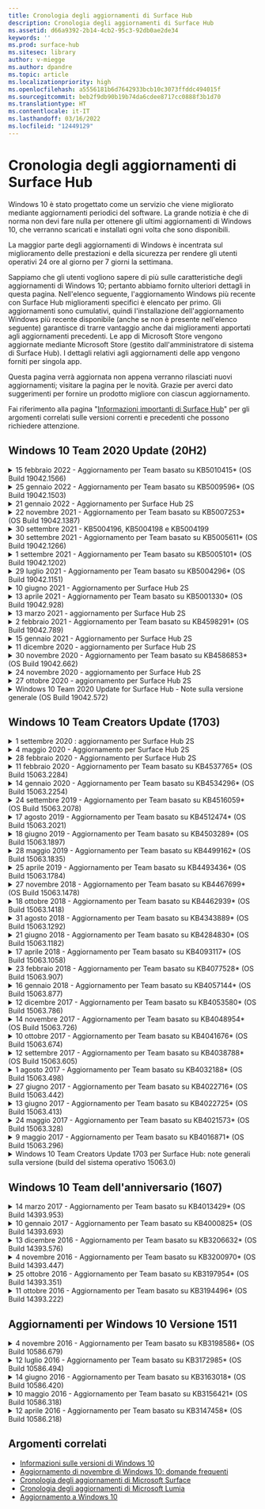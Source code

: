 ```yaml
---
title: Cronologia degli aggiornamenti di Surface Hub
description: Cronologia degli aggiornamenti di Surface Hub
ms.assetid: d66a9392-2b14-4cb2-95c3-92db0ae2de34
keywords: ''
ms.prod: surface-hub
ms.sitesec: library
author: v-miegge
ms.author: dpandre
ms.topic: article
ms.localizationpriority: high
ms.openlocfilehash: a5556181b6d7642933bcb10c3073ffddc494015f
ms.sourcegitcommit: beb2f9db90b19b74da6cdee8717cc0888f3b1d70
ms.translationtype: HT
ms.contentlocale: it-IT
ms.lasthandoff: 03/16/2022
ms.locfileid: "12449129"
---
```

# <a name="surface-hub-update-history"></a>Cronologia degli aggiornamenti di Surface Hub

Windows 10 è stato progettato come un servizio che viene migliorato mediante aggiornamenti periodici del software. La grande notizia è che di norma non devi fare nulla per ottenere gli ultimi aggiornamenti di Windows 10, che verranno scaricati e installati ogni volta che sono disponibili.

La maggior parte degli aggiornamenti di Windows è incentrata sul miglioramento delle prestazioni e della sicurezza per rendere gli utenti operativi 24 ore al giorno per 7 giorni la settimana.

Sappiamo che gli utenti vogliono sapere di più sulle caratteristiche degli aggiornamenti di Windows 10; pertanto abbiamo fornito ulteriori dettagli in questa pagina. Nell'elenco seguente, l'aggiornamento Windows più recente con Surface Hub miglioramenti specifici è elencato per primo. Gli aggiornamenti sono cumulativi, quindi l'installazione dell'aggiornamento Windows più recente disponibile (anche se non è presente nell'elenco seguente) garantisce di trarre vantaggio anche dai miglioramenti apportati agli aggiornamenti precedenti. Le app di Microsoft Store vengono aggiornate mediante Microsoft Store (gestito dall'amministratore di sistema di Surface Hub). I dettagli relativi agli aggiornamenti delle app vengono forniti per singola app.

Questa pagina verrà aggiornata non appena verranno rilasciati nuovi aggiornamenti; visitare la pagina per le novità. Grazie per averci dato suggerimenti per fornire un prodotto migliore con ciascun aggiornamento.

Fai riferimento alla pagina "[Informazioni importanti di Surface Hub](https://support.microsoft.com/products/surface-devices/surface-hub)" per gli argomenti correlati sulle versioni correnti e precedenti che possono richiedere attenzione.

## <a name="windows-10-team-2020-update-20h2"></a>Windows 10 Team 2020 Update (20H2)

<details>
<summary>15 febbraio 2022 - Aggiornamento per Team basato su KB5010415* (OS Build 19042.1566)</summary>

 Questo aggiornamento per Surface Hub include miglioramenti alla qualità e correzioni per la sicurezza. Gli aggiornamenti principali di Surface Hub sono descritti in [Windows 10 Team 2020 aggiornamento 2](surface-hub-2020-update-whats-new.md#windows-10-team-2020-update-2) e includono anche:

* Correzione che consente di disabilitare i servizi Exchange durante la configurazione dell'account del dispositivo.
* Migliora l'affidabilità per alcuni scenari di configurazione dell'account del dispositivo quando si utilizza una casella di posta elettronica Exchange locale.
* Migliora l'affidabilità per alcuni scenari di impostazione dei criteri MDM quando si usa il CSP SurfaceHub.
* Migliora l'affidabilità per gli scenari di chiamata in arrivo quando si usa Skype for Business.

Fai riferimento al [Manuale dell'amministratore di Microsoft Surface Hub](/surface-hub/) per l'abilitazione e la disabilitazione delle funzionalità e dei servizi del dispositivo. *[KB5010415](https://support.microsoft.com/help/5010415)
</details>

<details>
<summary>25 gennaio 2022 - Aggiornamento per Team basato su KB5009596* (OS Build 19042.1503)</summary>

Questo aggiornamento per Surface Hub include miglioramenti alla qualità e correzioni per la sicurezza. Gli aggiornamenti principali per Surface Hub, non ancora indicati nella [Cronologia degli aggiornamenti di Windows 10](https://support.microsoft.com/help/4581839/windows-10-update-history), includono quanto segue:

* Risolve un problema a causa del quale i surface hub non potevano segnalare i dati alle aree di lavoro di Azure Log Analytics configurate.
* Risolve un problema a causa del quale l'avvio di una riunione Skype for Business dalla schermata iniziale di un Surface Hub potrebbe causare un client SfB completamente ingrandito che non era minimizzabile.
* Risolve un problema per cui Azure AD-joined Surface Hubs non precompilava l'accesso a Meetings and Files con un elenco di invitati alla riunione.
* Risolve un problema a causa del quale la rotazione delle password dell'account del dispositivo non poteva essere abilitata in alcuni scenari locali.

Fai riferimento al [Manuale dell'amministratore di Microsoft Surface Hub](/surface-hub/) per l'abilitazione e la disabilitazione delle funzionalità e dei servizi del dispositivo. *[KB5009596](https://support.microsoft.com/help/5009596)
</details>

<details>
<summary>21 gennaio 2022 - Aggiornamento per Surface Hub 2S</summary>

Questo aggiornamento è specifico per il Surface Hub 2S e fornisce gli aggiornamenti del driver e del firmware descritti di seguito:

* Aggiornamento UEFI di Surface - 694.3924.768.0
  * Migliora la sicurezza e la stabilità del sistema.
* Driver dell'interfaccia del motore di gestione Intel(R) - 2120.100.0.1085
  * Migliora la sicurezza e la stabilità del sistema.
</details>

<details>
<summary>22 novembre 2021 - Aggiornamento per Team basato su KB5007253* (OS Build 19042.1387)</summary>

Questo aggiornamento per Surface Hub include miglioramenti alla qualità e correzioni per la sicurezza. Gli aggiornamenti principali per Surface Hub, non ancora indicati nella [Cronologia degli aggiornamenti di Windows 10](https://support.microsoft.com/help/4581839/windows-10-update-history), includono quanto segue:

* Correzione che impone un limite di 32 caratteri quando si usa la politica MDM per impostare il "nome amico" su un Surface Hub.
* Correzione che corregge il comportamento dei criteri MDM AllowStorageCard quando viene ripristinato il valore 1 (schede di archiviazione consentite) da 0.
* Aggiorna per consentire al browser Edge (Chromium) di accedere agli stessi percorsi di file accessibili in Esplora file, inclusa un'unità USB collegata.

Fai riferimento al [Manuale dell'amministratore di Microsoft Surface Hub](/surface-hub/) per l'abilitazione e la disabilitazione delle funzionalità e dei servizi del dispositivo. *[KB5007253](https://support.microsoft.com/help/5007253)
</details>

<details>
<summary>30 settembre 2021 - KB5004196, KB5004198 e KB5004199</summary>

Questi aggiornamenti del Surface Hub forniscono il client Teams Room, l'agente dell’interfaccia di amministrazione di Teams e l'agente Managed Meeting Rooms. Le funzionalità principali sono descritte in [Teams Room on Surface Hub](surface-hub-teams-rooms.md).
 
Fai riferimento al [Manuale dell'amministratore di Microsoft Surface Hub](/surface-hub/) per l'abilitazione e la disabilitazione delle funzionalità e dei servizi del dispositivo.
</details>

<details>
<summary>30 settembre 2021 - Aggiornamento per Team basato su KB5005611* (OS Build 19042.1266)</summary>

Questo aggiornamento per Surface Hub include miglioramenti alla qualità e correzioni per la sicurezza. Gli aggiornamenti principali per Surface Hub, non ancora indicati nella [Cronologia degli aggiornamenti di Windows 10](https://support.microsoft.com/help/4581839/windows-10-update-history), includono quanto segue:

* Sostituisce la modalità riunione 1 (Teams preferenziale/SfB disponibile) con la funzionalità Modalità 2 (solo Teams); entrambe le impostazioni possono essere usate, ma entrambe hanno lo stesso effetto.

Fai riferimento al [Manuale dell'amministratore di Microsoft Surface Hub](/surface-hub/) per l'abilitazione e la disabilitazione delle funzionalità e dei servizi del dispositivo. *[KB5005611](https://support.microsoft.com/help/5005611)
</details>

<details>
<summary>1 settembre 2021 - Aggiornamento per Team basato su KB5005101* (OS Build 19042.1202)</summary>

Questo aggiornamento per Surface Hub include miglioramenti alla qualità e correzioni per la sicurezza. Gli aggiornamenti principali per Surface Hub sono descritti in [Windows 10 Team 2020 aggiornamento 1](surface-hub-2020-update-whats-new.md#windows-10-team-2020-update-1) e includono anche:

* Migliora l'affidabilità per alcuni scenari di configurazione dell'account del dispositivo quando si utilizza una casella di posta elettronica Exchange locale.

Fai riferimento al [Manuale dell'amministratore di Microsoft Surface Hub](/surface-hub/) per l'abilitazione e la disabilitazione delle funzionalità e dei servizi del dispositivo. *[KB5005101](https://support.microsoft.com/help/5005101)
</details>

<details>
<summary>29 luglio 2021 - Aggiornamento per Team basato su KB5004296* (OS Build 19042.1151)</summary>

Questo aggiornamento per Surface Hub include miglioramenti alla qualità e correzioni per la sicurezza. Gli aggiornamenti principali per Surface Hub, non ancora indicati nella [Cronologia degli aggiornamenti di Windows 10](https://support.microsoft.com/help/4581839/windows-10-update-history), includono quanto segue:

* Eseguire l'aggiornamento alla funzionalità "Raccogli log" per includere dati di diagnostica Windows in formato CSV.
* Correzione che assicura che la pulizia della sessione finale rimuova completamente tutti i dati correlati a Edge Chromium.
* Migliora alcuni scenari con Surface Hub aggiunti a Azure AD quando si usa l'app Authenticator.

Fai riferimento al [Manuale dell'amministratore di Microsoft Surface Hub](/surface-hub/) per l'abilitazione e la disabilitazione delle funzionalità e dei servizi del dispositivo. *[KB5004296](https://support.microsoft.com/help/5004296)
</details>

<details>
<summary>10 giugno 2021 - Aggiornamento per Surface Hub 2S</summary>

Questo aggiornamento è specifico per il Surface Hub 2S e fornisce gli aggiornamenti del driver e del firmware descritti di seguito:

* Aggiornamento UEFI di Surface - 694.3751.768.0
  * Risolve le vulnerabilità critiche della sicurezza e migliora la stabilità del sistema.
* Aggiornamento del firmware di Surface ME - 11.8.86.3877
  * Risolve le vulnerabilità critiche della sicurezza e migliora la stabilità del sistema.
* Driver dell'interfaccia del motore di gestione Intel(R) - 2102.100.0.1044
  * Risolve le vulnerabilità critiche della sicurezza e migliora la stabilità del sistema.
</details>

<details>
<summary>13 aprile 2021 - Aggiornamento per Team basato su KB5001330* (OS Build 19042.928)</summary>

Questo aggiornamento per Surface Hub include miglioramenti alla qualità e correzioni per la sicurezza. Gli aggiornamenti principali per Surface Hub, non ancora indicati nella [Cronologia degli aggiornamenti di Windows 10](https://support.microsoft.com/help/4581839/windows-10-update-history), includono quanto segue:

* Risolve un problema per cui alcuni dispositivi Surface Hub installavano solo gli aggiornamenti mensili della sicurezza di Windows, anziché tutti gli aggiornamenti cumulativi di Windows.

Fai riferimento al [Manuale dell'amministratore di Microsoft Surface Hub](/surface-hub/) per l'abilitazione e la disabilitazione delle funzionalità e dei servizi del dispositivo. *[KB5001330](https://support.microsoft.com/help/5001330)
</details>

<details>
<summary>13 marzo 2021 - aggiornamento per Surface Hub 2S</summary>

Questo aggiornamento è specifico per il Surface Hub 2S e fornisce gli aggiornamenti del driver e del firmware descritti di seguito:

* Driver di Bluetooth Intel(R) - 22.30.0.4
  * Migliora la sicurezza e la stabilità del sistema.
* Driver di grafica Intel(R) - 27.20.100.8682
  * Migliora la sicurezza e la stabilità del sistema.
* Driver di Wi-Fi Intel(R) - 22.30.0.11
  * Migliora la sicurezza e la stabilità del sistema.
</details>

<details>
<summary>2 febbraio 2021 - Aggiornamento per Team basato su KB4598291* (OS Build 19042.789)</summary>

Questo aggiornamento per Surface Hub include miglioramenti alla qualità e correzioni per la sicurezza. Gli aggiornamenti principali per Surface Hub, non ancora indicati nella [Cronologia degli aggiornamenti di Windows 10](https://support.microsoft.com/help/4581839/windows-10-update-history), includono quanto segue:

* Correzione che consente il funzionamento della sincronizzazione del calendario con Exchange quando l'UPN dell'account del dispositivo non è uguale al relativo SMTP.
* Consente agli amministratori di disabilitare l'uso dell'autenticazione moderna durante la sincronizzazione del calendario con Exchange.
* Garantisce che agli utenti Surface Hub non venga richiesto di immettere le credenziali del proxy dopo che è stata abilitata la funzionalità "Usa le credenziali dell'account del dispositivo".
* Risolve un problema per cui i controlli di aggiornamento di Windows Update e Store non vengono mai completati se un proxy che richiede l'autenticazione fosse in uso.
* Migliora l'affidabilità dell'app Connect durante gli scenari di inserimento cablato.

Fai riferimento al [Manuale dell'amministratore di Microsoft Surface Hub](/surface-hub/) per l'abilitazione e la disabilitazione delle funzionalità e dei servizi del dispositivo. *[KB4598291](https://support.microsoft.com/help/4598291)
</details>

<details>
<summary>15 gennaio 2021 - Aggiornamento per Surface Hub 2S</summary>

Questo aggiornamento è specifico per il Surface Hub 2S e fornisce gli aggiornamenti del driver e del firmware descritti di seguito:

* Aggiornamento del firmware di Surface SMC - 3.93.139.0
* Aggiornamento UEFI di Surface - 694.3473.768.0
</details>

<details>
<summary>11 dicembre 2020 - aggiornamento per Surface Hub 2S</summary>

Questo aggiornamento è specifico per il Surface Hub 2S e fornisce gli aggiornamenti del driver e del firmware descritti di seguito:

* Aggiornamento del firmware di Surface SMC - 3.92.139.0
* Aggiornamento UEFI di Surface - 694.3447.768.0
</details>

<details>
<summary>30 novembre 2020 - Aggiornamento per Team basato su KB4586853* (OS Build 19042.662)</summary>

Questo aggiornamento per Surface Hub include miglioramenti alla qualità e correzioni per la sicurezza. Gli aggiornamenti principali per Surface Hub, non ancora indicati nella [Cronologia degli aggiornamenti di Windows 10](https://support.microsoft.com/help/4581839/windows-10-update-history), includono quanto segue:

* Aggiorna alla pagina Impostazioni privacy per fornire opzioni aggiuntive.
* Risolve un problema a causa del quale le riunioni già avviate non venivano visualizzate nella schermata iniziale.
* Risolve un problema con il ripristino cloud per le impostazioni locali non en-US.
* Skype for Business
  * Migliora le prestazioni audio direzionali.
  * Ridotto il suono del "tocco della penna" quando si usa Pen durante le chiamate Skype for Business.
* Migliora l'affidabilità durante la registrazione al Windows Insider Program.
* Migliora l'affidabilità Windows Shell di Team.

Fai riferimento al [Manuale dell'amministratore di Microsoft Surface Hub](/surface-hub/) per l'abilitazione e la disabilitazione delle funzionalità e dei servizi del dispositivo. *[KB4586853](https://support.microsoft.com/help/4586853)
</details>

<details>
<summary>24 novembre 2020 - aggiornamento per Surface Hub 2S</summary>

Questo aggiornamento è specifico per il Surface Hub 2S e fornisce gli aggiornamenti del driver e del firmware descritti di seguito:

* Aggiornamento del firmware di Surface SMC - 3.91.139.0
  * Migliorare l'affidabilità dello standby connesso.
* Aggiornamento del firmware di Surface Touch - 3.91.139.0
  * Migliorare la risposta al tocco in standby collegato.
* Aggiornamento del firmware audio USB surface - 3.91.139.0
* Aggiornamento del firmware della penna di Surface - 3.91.139.0
</details>

<details>
<summary>27 ottobre 2020 - aggiornamento per Surface Hub 2S</summary>

Questo aggiornamento è specifico per il Surface Hub 2S e fornisce gli aggiornamenti del driver e del firmware descritti di seguito:

* Aggiornamento del firmware di Surface System Aggregator - 4.14.139.0
* Aggiornamento UEFI di Surface - 694.3386.768.0
</details>

<details>
<summary>Windows 10 Team 2020 Update for Surface Hub - Note sulla versione generale (OS Build 19042.572)</summary>

Questo aggiornamento per Surface Hub include miglioramenti alla qualità e correzioni per la sicurezza. Gli aggiornamenti principali Surface Hub, non descritti nella cronologia degli aggiornamenti di [Windows 10](https://support.microsoft.com/help/4581839/windows-10-update-history), sono descritti nella pagina "Novità [di Windows 10 Team 2020 Update](/surface-hub/surface-hub-2020-update-whats-new)".

Per altre informazioni sulla disponibilità degli aggiornamenti in base all'area, al metodo di distribuzione e al tipo di dispositivo, vedere la pagina "[Install Windows 10 Team 2020 Update](/surface-hub/surface-hub-2020-update)".
</details>

## <a name="windows-10-team-creators-update-1703"></a>Windows 10 Team Creators Update (1703)

<details>
<summary>1 settembre 2020 : aggiornamento per Surface Hub 2S</summary>

Questo aggiornamento è specifico per il Surface Hub 2S e fornisce gli aggiornamenti del driver e del firmware descritti di seguito:

* Aggiornamento del firmware di Surface SMC - 1.177.139.0
  * Migliora gli scenari di ripristino dei campi.
* Aggiornamento del firmware surface SSD - 5.14.139.0
  * Migliora la stabilità del sistema.
* Driver Surface Serial Hub - 9.40.139.0
  * Migliora la stabilità del sistema.
</details>

<details>
<summary>4 maggio 2020 - Aggiornamento per Surface Hub 2S</summary>

Questo aggiornamento è specifico per il Surface Hub 2S e fornisce gli aggiornamenti del driver e del firmware descritti di seguito:

* Driver audio USB Surface - 15.3.6.0
  * Migliora le prestazioni audio direzionali.
* Driver audio schermo Intel(R) - 10.27.0.5
  * Migliora gli scenari di condivisione dello schermo.
* Driver di grafica Intel(R) - 26.20.100.7263
  * Migliora la stabilità del sistema.
* Driver di Surface System - 1.7.139.0
  * Migliora la stabilità del sistema.
* Aggiornamento del firmware di Surface SMC - 1.176.139.0
  * Migliora la stabilità del sistema.
</details>

<details>
<summary>28 febbraio 2020 - Aggiornamento per Surface Hub 2S</summary>

Questo aggiornamento è specifico per il Surface Hub 2S e fornisce gli aggiornamenti del driver e del firmware descritti di seguito:

* Driver surface integration - 13.46.139.0 
  * Migliora gli scenari di luminosità dello schermo.
* Driver dell'interfaccia del motore di gestione Intel(R) - 1914.12.0.1256
  * Migliora la stabilità del sistema.
* Aggiornamento del firmware di Surface SMC - 1.161.139.0
  * Migliora le prestazioni della batteria della penna.
* Aggiornamento UEFI di Surface - 694.2938.768.0
  * Migliora la stabilità del sistema.
</details>

<details>
<summary>11 febbraio 2020 - Aggiornamento per Team basato su KB4537765* (OS Build 15063.2284)</summary>

Questo aggiornamento per Surface Hub include miglioramenti alla qualità e correzioni per la sicurezza. Gli aggiornamenti principali per Surface Hub, non ancora indicati nella [Cronologia degli aggiornamenti di Windows 10](https://support.microsoft.com/help/4018124/windows-10-update-history), includono quanto segue:

* Risolve un problema a cui gli altri partecipanti non possono ascoltare correttamente l'Hub 2S durante le chiamate Skype for Business.
* Migliora l'affidabilità per alcuni scenari di utilizzo della lingua arabo, ebraico e di altri tipi di linguaggio RTL in Surface Hub.

Fai riferimento al [Manuale dell'amministratore di Microsoft Surface Hub](/surface-hub/) per l'abilitazione e la disabilitazione delle funzionalità e dei servizi del dispositivo.
*[KB4537765](https://support.microsoft.com/help/4537765)
</details>

<details>
<summary>14 gennaio 2020 - Aggiornamento per Team basato su KB4534296* (OS Build 15063.2254)</summary>

Questo aggiornamento per Surface Hub include miglioramenti alla qualità e correzioni per la sicurezza. Gli aggiornamenti principali per Surface Hub, non ancora indicati nella [Cronologia degli aggiornamenti di Windows 10](https://support.microsoft.com/help/4018124/windows-10-update-history), includono quanto segue:

* Risoluzione di un problema relativo alla raccolta di log per Microsoft Surface Hub 2S.

Fai riferimento al [Manuale dell'amministratore di Microsoft Surface Hub](/surface-hub/) per l'abilitazione e la disabilitazione delle funzionalità e dei servizi del dispositivo.
*[KB4534296](https://support.microsoft.com/help/4534296)
</details>

<details>
<summary>24 settembre 2019 - Aggiornamento per Team basato su KB4516059* (OS Build 15063.2078)</summary>

Questo aggiornamento per Surface Hub include miglioramenti alla qualità e correzioni per la sicurezza. Gli aggiornamenti principali per Surface Hub, non ancora indicati nella [Cronologia degli aggiornamenti di Windows 10](https://support.microsoft.com/help/4018124/windows-10-update-history), includono quanto segue:

 * Aggiorna la pagina delle impostazioni di recupero di Surface Hub 2S per riflettere accuratamente le opzioni di recupero.
 * Aggiornare la schermata di benvenuto di Surface Hub 2S per migliorare la riconoscibilità del dispositivo.
 * È stato risolto un problema con lo sfondo della shell Windows Team visualizzato in modo non corretto.
 * È stato risolto un problema con la persistenza del layout del menu Start durante la configurazione con i criteri MDM.
 * È stato risolto un problema in Microsoft Edge che si verifica durante l'esplorazione di alcuni siti Web interni.
 * È stato risolto un problema Skype for Business che si verificava durante la presentazione in modalità schermo intero.

Fai riferimento al [Manuale dell'amministratore di Microsoft Surface Hub](/surface-hub/) per l'abilitazione e la disabilitazione delle funzionalità e dei servizi del dispositivo.
*[KB4503289](https://support.microsoft.com/help/4503289)
</details>

<details>
<summary>17 agosto 2019 - Aggiornamento per Team basato su KB4512474* (OS Build 15063.2021)</summary>

Questo aggiornamento per Surface Hub include miglioramenti alla qualità e correzioni per la sicurezza. Gli aggiornamenti principali per Surface Hub, non ancora indicati nella [Cronologia degli aggiornamenti di Windows 10](https://support.microsoft.com/help/4018124/windows-10-update-history), includono quanto segue:

 * Garantisce che l'uscita video in Hub 2S per impostazione predefinita sia la modalità "Duplica".
 * Migliora l'affidabilità per alcuni scenari di utilizzo della lingua araba Surface Hub.

Fai riferimento al [Manuale dell'amministratore di Microsoft Surface Hub](/surface-hub/) per l'abilitazione e la disabilitazione delle funzionalità e dei servizi del dispositivo.
*[KB4503289](https://support.microsoft.com/help/4503289)
 </details>

<details>
<summary>18 giugno 2019 - Aggiornamento per Team basato su KB4503289* (OS Build 15063.1897)</summary>

Questo aggiornamento per Surface Hub include miglioramenti alla qualità e correzioni per la sicurezza. Gli aggiornamenti principali per Surface Hub, non ancora indicati nella [Cronologia degli aggiornamenti di Windows 10](https://support.microsoft.com/help/4018124/windows-10-update-history), includono quanto segue:

* Risolve un problema che impedisce a un utente di accedere a un dispositivo Microsoft Surface Hub con un account Azure Active Directory. Questo problema si verifica perché una sessione precedente non è stata chiusa correttamente.
* Aggiunta del supporto per le connessioni TLS 1.2 ai provider di identità e ad Exchange negli scenari di configurazione degli account del dispositivo.
* Correzioni per migliorare l'affidabilità dell'app di diagnostica hardware su Hub 2S. 
* Correzione per migliorare la coerenza dell'esperienza della prima installazione su Hub 2S. 

Fai riferimento al [Manuale dell'amministratore di Microsoft Surface Hub](/surface-hub/) per l'abilitazione e la disabilitazione delle funzionalità e dei servizi del dispositivo.
*[KB4503289](https://support.microsoft.com/help/4503289)
</details>

<details>
<summary>28 maggio 2019 - Aggiornamento per Team basato su KB4499162* (OS Build 15063.1835)</summary>

Questo aggiornamento per Surface Hub include miglioramenti alla qualità e correzioni per la sicurezza. Gli aggiornamenti principali per Surface Hub, non ancora indicati nella [Cronologia degli aggiornamenti di Windows 10](https://support.microsoft.com/help/4018124/windows-10-update-history), includono quanto segue:

* Garantisce che agli utenti Surface Hub non venga richiesto di immettere le credenziali del proxy dopo che è stata abilitata la funzionalità "Usa le credenziali dell'account del dispositivo".
* Risolve un problema per cui le connessioni Skype falliscono periodicamente perché l'audio/video non utilizza il proxy corretto.
* Aggiunge il supporto per TLS 1.2 in Skype for Business.
* Risolve un errore di connessione SIP nel client Skype quando nel server Skype TLS 1.0 o TLS 1.1 è disabilitato.

Fai riferimento al [Manuale dell'amministratore di Microsoft Surface Hub](/surface-hub/) per l'abilitazione e la disabilitazione delle funzionalità e dei servizi del dispositivo.
*[KB4499162](https://support.microsoft.com/help/4499162)
</details>

<details>
<summary>25 aprile 2019 - Aggiornamento per Team basato su KB4493436* (OS Build 15063.1784)</summary>

Questo aggiornamento per Surface Hub include miglioramenti alla qualità e correzioni per la sicurezza. Gli aggiornamenti principali per Surface Hub, non ancora indicati nella [Cronologia degli aggiornamenti di Windows 10](https://support.microsoft.com/help/4018124/windows-10-update-history), includono quanto segue:

* Risolve il problema di sincronizzazione video e audio con alcuni dispositivi USB collegati al Surface Hub.

Fai riferimento al [Manuale dell'amministratore di Microsoft Surface Hub](/surface-hub/) per l'abilitazione e la disabilitazione delle funzionalità e dei servizi del dispositivo.
*[KB4493436](https://support.microsoft.com/help/4493436)
</details>

<details>
<summary>27 novembre 2018 - Aggiornamento per Team basato su KB4467699* (OS Build 15063.1478)</summary>

Questo aggiornamento per Surface Hub include miglioramenti alla qualità e correzioni per la sicurezza. Gli aggiornamenti principali per Surface Hub, non ancora indicati nella [Cronologia degli aggiornamenti di Windows 10](https://support.microsoft.com/help/4018124/windows-10-update-history), includono quanto segue:

* Risolve un problema che impedisce ad alcuni utenti di accedere a "Le mie riunioni e i miei file".

Fai riferimento al [Manuale dell'amministratore di Microsoft Surface Hub](/surface-hub/) per l'abilitazione e la disabilitazione delle funzionalità e dei servizi del dispositivo.
*[KBKB4467699](https://support.microsoft.com/help/KB4467699)
</details>

<details>
<summary>18 ottobre 2018 - Aggiornamento per Team basato su KB4462939* (OS Build 15063.1418)</summary>

Questo aggiornamento per Surface Hub include miglioramenti alla qualità e correzioni per la sicurezza. Gli aggiornamenti principali per Surface Hub, non ancora indicati nella [Cronologia degli aggiornamenti di Windows 10](https://support.microsoft.com/help/4018124/windows-10-update-history), includono quanto segue:

* Correzioni a Skype for Business: 
  * Risoluzione di un problema di connessione di Skype for Business alla ripresa dallo stato di sospensione
  * Risoluzione di un problema di connessione di rete di Skype for Business, quando il dispositivo è connesso a Internet
  * Risoluzione dell'arresto anomalo di Skype for Business durante la ricerca di utenti dalla directory
* Risolve il problema a causa del quale l'hub segnala “erroneamente nessuna connessione” Internet negli ambienti proxy aziendali.
* È stata implementata una funzionalità che consente ai clienti di acconsentire esplicitamente a una nuova esperienza di Whiteboard.

Fai riferimento al [Manuale dell'amministratore di Microsoft Surface Hub](/surface-hub/) per l'abilitazione e la disabilitazione delle funzionalità e dei servizi del dispositivo.
*[KB4462939](https://support.microsoft.com/help/4462939)
</details>

<details>
<summary>31 agosto 2018 - Aggiornamento per Team basato su KB4343889* (OS Build 15063.1292)</summary>

Questo aggiornamento per Surface Hub include miglioramenti alla qualità e correzioni per la sicurezza. Gli aggiornamenti principali per Surface Hub, non ancora indicati nella [Cronologia degli aggiornamenti di Windows 10](https://support.microsoft.com/help/4018124/windows-10-update-history), includono quanto segue:

* Aggiunge il supporto per Microsoft Teams
* Risolve il problema di gestione delle attività con la registrazione di Intune
* Disattivazione dei servizi di posta elettronica e messaggistica immediata per l'Hub autorizzata per gli amministratori
* Ulteriori correzioni di bug e miglioramenti all'affidabilità per l'app Skype for Business in Surface Hub

Fai riferimento al [Manuale dell'amministratore di Microsoft Surface Hub](/surface-hub/) per l'abilitazione e la disabilitazione delle funzionalità e dei servizi del dispositivo.
*[KB4343889](https://support.microsoft.com/help/4343889)
</details>

<details>
<summary>21 giugno 2018 - Aggiornamento per Team basato su KB4284830* (OS Build 15063.1182)</summary>

Questo aggiornamento per Surface Hub include miglioramenti alla qualità e correzioni per la sicurezza. Gli aggiornamenti principali per Surface Hub, non ancora indicati nella [Cronologia degli aggiornamenti di Windows 10](https://support.microsoft.com/help/4018124/windows-10-update-history), includono quanto segue:

* Modifica della telemetria a supporto dei requisiti del GDPR in EMEA

Fai riferimento al [Manuale dell'amministratore di Microsoft Surface Hub](/surface-hub/) per l'abilitazione e la disabilitazione delle funzionalità e dei servizi del dispositivo.
*[KB4284830](https://support.microsoft.com/help/KB4284830)
</details>

<details>
<summary>17 aprile 2018 - Aggiornamento per Team basato su KB4093117* (OS Build 15063.1058)</summary>

Questo aggiornamento per Surface Hub include miglioramenti alla qualità e correzioni per la sicurezza. Gli aggiornamenti principali per Surface Hub, non ancora indicati nella [Cronologia degli aggiornamenti di Windows 10](https://support.microsoft.com/help/4018124/windows-10-update-history), includono quanto segue:

* Risolve un problema di proiezione cablata
* Abilita l'aggiornamento in blocco per determinati criteri MDM (Mobile Device Management)
* Risoluzione del problema di connessione telefonica per le chiamate internazionali
* Risoluzione del problema di risoluzione delle immagini quando 2 Surface Hub partecipano alla stessa riunione
* Risolve l'errore di gestione del certificato OMS (Operations Management Suite)
* Risoluzione di un problema di sicurezza per la pulizia alla fine di una sessione
* Risoluzione del problema di Miracast, quando viene specificato Surface Hub per i canali da 149 a 165
  * I canali da 149 a 165 continueranno a essere inutilizzabile in Europa, Giappone o Israele a causa della normativa governativa internazionale

Fai riferimento al [Manuale dell'amministratore di Microsoft Surface Hub](/surface-hub/) per l'abilitazione e la disabilitazione delle funzionalità e dei servizi del dispositivo.
*[KB4093117](https://support.microsoft.com/help/4093117)
</details>

<details>
<summary>23 febbraio 2018 - Aggiornamento per Team basato su KB4077528* (OS Build 15063.907)</summary>

Questo aggiornamento per Surface Hub include miglioramenti alla qualità e correzioni per la sicurezza. Gli aggiornamenti principali per Surface Hub, non ancora indicati nella [Cronologia degli aggiornamenti di Windows 10](https://support.microsoft.com/help/4018124/windows-10-update-history), includono quanto segue:

* È stato risolto un problema per cui le impostazioni MDM non venivano applicate correttamente
* Processo di pulizia migliorato

Fai riferimento al [Manuale dell'amministratore di Microsoft Surface Hub](/surface-hub/) per l'abilitazione e la disabilitazione delle funzionalità e dei servizi del dispositivo.
*[KB4077528](https://support.microsoft.com/help/4077528)
</details>

<details>
<summary>16 gennaio 2018 - Aggiornamento per Team basato su KB4057144* (OS Build 15063.877)</summary>

Questo aggiornamento per Surface Hub include miglioramenti alla qualità e correzioni per la sicurezza. Gli aggiornamenti principali per Surface Hub, non ancora indicati nella [Cronologia degli aggiornamenti di Windows 10](https://support.microsoft.com/help/4018124/windows-10-update-history), includono quanto segue:

* Aggiunta della possibilità di gestire il layout dei riquadri del menu Start tramite MDM
* Correzione di bug MDM nella configurazione della rotazione delle password

Fai riferimento al [Manuale dell'amministratore di Microsoft Surface Hub](/surface-hub/) per l'abilitazione e la disabilitazione delle funzionalità e dei servizi del dispositivo.
*[KB4057144](https://support.microsoft.com/help/4057144)
</details>

<details>
<summary>12 dicembre 2017 - Aggiornamento per Team basato su KB4053580* (OS Build 15063.786)</summary>

Questo aggiornamento per Surface Hub include miglioramenti alla qualità e correzioni per la sicurezza. Gli aggiornamenti principali per Surface Hub, non ancora indicati nella [Cronologia degli aggiornamenti di Windows 10](https://support.microsoft.com/help/4018124/windows-10-update-history), includono quanto segue:

* Risoluzione del problema relativo ai flash dei video della fotocamera (instabilità o tremolii) durante le chiamate Skype for Business
* Risoluzione del problema dell'ID SSD del centro notifiche

Fai riferimento al [Manuale dell'amministratore di Microsoft Surface Hub](/surface-hub/) per l'abilitazione e la disabilitazione delle funzionalità e dei servizi del dispositivo.
*[KB4053580](https://support.microsoft.com/help/4053580)
</details>

<details>
<summary>14 novembre 2017 - Aggiornamento per Team basato su KB4048954* (OS Build 15063.726)</summary>

Questo aggiornamento per Surface Hub include miglioramenti alla qualità e correzioni per la sicurezza. Gli aggiornamenti principali per Surface Hub, non ancora indicati nella [Cronologia degli aggiornamenti di Windows 10](https://support.microsoft.com/help/4018124/windows-10-update-history), includono quanto segue:

* Aggiornamento della funzionalità che consente ai clienti di abilitare l'autenticazione di rete cablata 802.1x tramite criteri MDM.
* Aggiornamento della funzionalità che consente agli utenti di selezionare in modo dinamico un'applicazione di propria scelta quando aprono un file.
* Correzione che assicura che la pulizia della sessione finale rimuova completamente tutte le connessioni tra l'account utente e il dispositivo.
* Correzione alle prestazioni che migliora i tempi di pulizia e la durata della connessione Miracast.
* Introduce l'utilizzo dell'autenticazione facile durante riunioni ad hoc.
* Correzione che garantisce l'uso dello stesso proxy configurato per il dispositivo da parte dei componenti di servizio.
* Riduzione e protezione più accurata della telemetria trasmessa dal dispositivo, riducendo al contempo l'utilizzo della larghezza di banda.
* Abilitazione di una funzionalità che consente agli utenti di fornire il feedback a Microsoft al termine di una riunione.

Fai riferimento al [Manuale dell'amministratore di Microsoft Surface Hub](/surface-hub/) per l'abilitazione e la disabilitazione delle funzionalità e dei servizi del dispositivo.
*[KB4048954](https://support.microsoft.com/help/4048954)
</details>

<details>
<summary>10 ottobre 2017 - Aggiornamento per Team basato su KB4041676* (OS Build 15063.674)</summary>

Questo aggiornamento per Surface Hub include miglioramenti alla qualità e correzioni per la sicurezza. Gli aggiornamenti principali per Surface Hub, non ancora indicati nella [Cronologia degli aggiornamenti di Windows 10](https://support.microsoft.com/help/4018124/windows-10-update-history), includono quanto segue:

* Skype for Business
  * Risolve il problema che richiedeva il riavvio del dispositivo quando si riprendeva dalla sospensione.
  * Risolve il problema a causa del quale i contatti esterni non si risolvevano tramite l'account dell'hub online di Skype.
* PowerPoint
  * Risolve il problema a causa del quale alcune presentazioni di PowerPoint non proiettavano nell'hub.
* Generale
  * Correzione per risolvere il problema a causa del quale la porta USB non può essere disabilitata dall'amministratore di sistema.

*[KB4041676](https://support.microsoft.com/help/4041676)
</details>

<details>
<summary>12 settembre 2017 - Aggiornamento per Team basato su KB4038788* (OS Build 15063.605) </summary>

Questo aggiornamento per Surface Hub include miglioramenti alla qualità e correzioni per la sicurezza. Gli aggiornamenti principali per Surface Hub, non ancora indicati nella [Cronologia degli aggiornamenti di Windows 10](https://support.microsoft.com/help/4018124/windows-10-update-history), includono quanto segue:

* Sicurezza
  * Risoluzione del problema con Bitlocker quando il dispositivo viene riattivato dalla modalità di sospensione.
* Generale
  * Riduzione della frequenza/quantità di dati di telemetria per l'integrità del dispositivo, migliorando le prestazioni del sistema.
  * Risoluzione del problema che impediva al dispositivo di raccogliere i registri di sistema.

*[KB4038788](https://support.microsoft.com/help/4038788)
</details>

<details>
<summary>1 agosto 2017 - Aggiornamento per Team basato su KB4032188* (OS Build 15063.498)</summary>

* Skype for Business 
  * Risolve il problema di accesso a Skype for Business, che richiede un nuovo tentativo o un riavvio del sistema.
  * Risolve il problema relativo alla visualizzazione non corretta dell'orario della riunione di Skype for Business.
  * Correzioni per migliorare Surface Hub affidabilità di Skype for Business.

*[KB4032188](https://support.microsoft.com/help/4032188)
</details>

<details>
<summary>27 giugno 2017 - Aggiornamento per Team basato su KB4022716* (OS Build 15063.442)</summary>

Questo aggiornamento per Surface Hub include miglioramenti alla qualità e correzioni per la sicurezza. Gli aggiornamenti principali per Surface Hub, non ancora indicati nella [Cronologia degli aggiornamenti di Windows 10](https://support.microsoft.com/help/4018124/windows-10-update-history), includono quanto segue:

* Risoluzione di un problema relativo agli arresti anomali del driver NVIDIA che potrebbe richiedere lo spegnimento del dispositivo Surface Hub da 84 pollici in modalità di sospensione e un riavvio manuale.
* Risoluzione del problema relativo al mancato avvio di alcune app su Surface Hub da 84 pollici.

*[KB4022716](https://support.microsoft.com/help/4022716)
</details>

<details>
<summary>13 giugno 2017 - Aggiornamento per Team basato su KB4022725* (OS Build 15063.413)</summary>

Questo aggiornamento per Surface Hub include miglioramenti alla qualità e correzioni per la sicurezza. Gli aggiornamenti principali per Surface Hub, non ancora indicati nella [Cronologia degli aggiornamenti di Windows 10](https://support.microsoft.com/help/4018124/windows-10-update-history), includono quanto segue:

* Generale
  * Risoluzione del problema relativo al rilascio dell'input penna
  * Risoluzione del problema che causava un periodo di tempo prolungato per la "pulizia" della riunione

*[KB4022725](https://support.microsoft.com/help/4022725)
</details>

<details>
<summary>24 maggio 2017 - Aggiornamento per Team basato su KB4021573* (OS Build 15063.328)</summary>

Questo aggiornamento per Surface Hub include miglioramenti alla qualità e correzioni per la sicurezza. Gli aggiornamenti principali per Surface Hub, non ancora indicati nella [Cronologia degli aggiornamenti di Windows 10](https://support.microsoft.com/help/4018124/windows-10-update-history), includono quanto segue:

* Generale
  * Risolto il problema della conservazione delle impostazioni del proxy durante l'aggiornamento

*[KB4021573](https://support.microsoft.com/help/4021573)
</details>

<details>
<summary>9 maggio 2017 - Aggiornamento per Team basato su KB4016871* (OS Build 15063.296)</summary>

Questo aggiornamento per Surface Hub include miglioramenti alla qualità e correzioni per la sicurezza. Gli aggiornamenti principali per Surface Hub, non ancora indicati nella [Cronologia degli aggiornamenti di Windows 10](https://support.microsoft.com/help/4018124/windows-10-update-history), includono quanto segue:

* Generale
  * Risoluzione del problema relativo al ciclo di sospensione/riattivazione
  * Risoluzione di diversi problemi relativi alla reimpostazione e al ripristino
  * Risoluzione del problema relativo alla scheda Cronologia degli aggiornamenti
  * Risoluzione del problema relativo all'avvio del servizio Miracast
* App
  * Correzione dell'errore relativo all'aggiornamento del pacchetto dell'app

*[KB4016871](https://support.microsoft.com/help/4016871)
</details>

<details>
<summary>Windows 10 Team Creators Update 1703 per Surface Hub: note generali sulla versione (build del sistema operativo 15063.0)</summary>

Questo aggiornamento per Surface Hub include miglioramenti alla qualità e correzioni per la sicurezza. Gli aggiornamenti principali per Surface Hub, non ancora indicati nella [Cronologia degli aggiornamenti di Windows 10](https://support.microsoft.com/help/4018124/windows-10-update-history), includono quanto segue:

* Evoluzione dell'esperienza di schermo di grandi dimensioni 
  * Miglioramento della sequenza delle riunioni nella schermata iniziale e in Start
  * Partecipazione alle riunioni e chiusura della sessione direttamente dal menu Start
  * Possibilità dell'uso di uno schermo più ampio durante una sessione da parte delle app
  * Controlli di Skype semplificati
  * Miglioramento del meccanismo per fornire il feedback
* Accedere ai contenuti personali*
  * Single Sign-On personale dalla schermata iniziale o da Start
  * Partecipazione alle riunioni e chiusura della sessione direttamente dal menu Start
  * Accesso ai file personali tramite OneDrive for Business direttamente da Start
  * Accesso del partecipante suggerito
  * Flussi di autenticazione semplificati con l'app "Authenticator" **
* Distribuzione e gestibilità 
  * Esperienza di configurazione guidata semplificata tramite il provisioning in blocco
  * Servizio di recupero dispositivo basato su cloud
  * Supporto per il certificato client Enterprise
  * Miglioramento del supporto per le credenziali del proxy
  * Aggiunta e miglioramento del supporto per la configurazione della Qualità del servizio (QoS) di Skype
  * Aggiunta della capacità di impostare il volume del dispositivo predefinito nelle impostazioni
  * Miglioramento del supporto MDM per le [impostazioni](/surface-hub/remote-surface-hub-management) di Surface Hub
* Sicurezza migliorata 
  * Aggiunta della capacità di limitare le unità USB a solo BitLocker
  * Aggiunta della capacità di disabilitare le porte USB tramite MDM
  * Aggiunta della capacità di disabilitare la funzionalità di "ripresa della sessione" in caso di timeout
  * Aggiunta del supporto 802.1x per reti cablate
* Audio e proiezione
  * Miglioramenti dell'audio Dolby per "Human Speaker"
  * Riduzione del suono del "tocco della penna" durante l'uso della penna nelle chiamate Skype for Business
  * Aggiunta del supporto per le connessioni dell'infrastruttura Miracast
* Correzioni relative ad affidabilità e prestazioni
  * Risoluzione di diversi problemi relativi alla reimpostazione e al ripristino
  * Risoluzione del problema di autenticazione di Surface Hub Exchange durante l'uso dei certificati client
  * Miglioramento della stabilità delle credenziali e della connessione di rete Wi-Fi
  * Risoluzione di problemi di sincronizzazione e crepitio dell'audio Miracast durante la riproduzione di video
  * Impostazione per disattivare il comportamento della connessione automatica inclusa

*La funzionalità single sign-in richiede l'uso di Office365 e OneDrive for Business **Fare riferimento alla Guida all'amministratore per i requisiti di servizio

</details>

## <a name="windows-10-team-anniversary-update-1607"></a>Windows 10 Team dell'anniversario (1607)

<details>
<summary>14 marzo 2017 - Aggiornamento per Team basato su KB4013429* (OS Build 14393.953)</summary>

Questo aggiornamento per Surface Hub include miglioramenti alla qualità e correzioni per la sicurezza. Gli aggiornamenti principali per Surface Hub, non ancora indicati nella [Cronologia degli aggiornamenti di Windows 10](https://support.microsoft.com/help/4018124/windows-10-update-history), includono quanto segue:

* Generale
  * Correzione della sicurezza per Esplora file per impedire la navigazione in percorsi dei file con restrizioni
* Skype for Business
  * Correzione della latenza dell'indirizzo durante la condivisione dello schermo basata su Desktop remoto

*[KB4013429](https://support.microsoft.com/help/4013429)
</details>

<details>
<summary>10 gennaio 2017 - Aggiornamento per Team basato su KB4000825* (OS Build 14393.693)</summary>

Questo aggiornamento per Surface Hub include miglioramenti alla qualità e correzioni per la sicurezza. Gli aggiornamenti principali per Surface Hub, non ancora indicati nella [Cronologia degli aggiornamenti di Windows 10](https://support.microsoft.com/help/4018124/windows-10-update-history), includono quanto segue:

* Abilitazione della selezione dei layout di tastiera 106/109 per l'uso con le tastiere fisiche giapponesi

*[KB4000825](https://support.microsoft.com/help/4000825)
</details>

<details>
<summary>13 dicembre 2016 - Aggiornamento per Team basato su KB3206632* (OS Build 14393.576)</summary>

Questo aggiornamento per Surface Hub include miglioramenti alla qualità e correzioni per la sicurezza. Gli aggiornamenti principali per Surface Hub, non ancora indicati nella [Cronologia degli aggiornamenti di Windows 10](https://support.microsoft.com/help/4018124/windows-10-update-history), includono quanto segue:

* Risoluzione del problema relativo alla distorsione audio con la connessione cablata

*[KB3206632](https://support.microsoft.com/help/3206632)
</details>

<details>
<summary>4 novembre 2016 - Aggiornamento per Team basato su KB3200970* (OS Build 14393.447)</summary>

Questo aggiornamento all'Aggiornamento dell'anniversario di Windows 10 Team (versione 1607) per Surface Hub include miglioramenti alla qualità e correzioni per la sicurezza. Gli aggiornamenti principali per Surface Hub, non ancora indicati nella [Cronologia degli aggiornamenti di Windows 10](https://support.microsoft.com/help/4018124/windows-10-update-history), includono quanto segue:

* Correzione di bug di Skype for Business per migliorare l'affidabilità

*[KB3200970](https://support.microsoft.com/help/3200970)
</details>

<details>
<summary>25 ottobre 2016 - Aggiornamento per Team basato su KB3197954* (OS Build 14393.351)</summary>

Questo aggiornamento per Surface Hub include miglioramenti alla qualità e correzioni per la sicurezza. Gli aggiornamenti principali per Surface Hub, non ancora indicati nella [Cronologia degli aggiornamenti di Windows 10](https://support.microsoft.com/help/4018124/windows-10-update-history), includono quanto segue:

* Abilitazione della nuova funzionalità Sospensione in OS e BIOS per ridurre il consumo di energia di Surface Hub e migliorare l'affidabilità a lungo termine
* Generale
  * Risoluzione di scenari in cui talvolta non viene visualizzata la tastiera su schermo
  * Risoluzione del cambiamento dell'applicazione Lavagna che può verificarsi occasionalmente quando si apre una riunione pianificata
  * Risoluzione dei problemi che impedivano agli Amministratori di modificare la password dell'amministratore locale dopo la reimpostazione del dispositivo
  * Modifica del BIOS per la risoluzione del problema relativo al rilevamento della barra di stato durante la reimpostazione del dispositivo
  * Aggiornamento della UEFI per risolvere problemi di spegnimento del dispositivo

*[KB3197954](https://support.microsoft.com/help/3197954)
</details>

<details>
<summary>11 ottobre 2016 - Aggiornamento per Team basato su KB3194496* (OS Build 14393.222)</summary>

Questo aggiornamento consente di installare l'Aggiornamento dell'anniversario di Windows 10 Team in Surface Hub e include miglioramenti alla qualità e correzioni per la sicurezza. Il dispositivo verrà eseguito Windows 10 versione 1607 dopo l'installazione. Gli aggiornamenti chiave Surface Hub, non già descritti nella [Windows 10 cronologia degli aggiornamenti](https://support.microsoft.com/help/4018124/windows-10-update-history), includono:

* Skype for Business
  * Miglioramenti delle prestazioni durante le riunioni, inclusi i problemi che si verificano quando si partecipa a riunioni con account federati
  * Supporto VBSS (Video Based Screen Sharing) ora disponibile su Skype for Business per Surface Hub
  * Risolto il problema della disconnessione dopo 5 minuti di inattività
  * Risolto il problema dell'errore di condivisione schermo Skype Hub-a-Hub
  * Miglioramenti al video Skype, tra cui:
    * Perdita del video durante riunioni con più presentatori
    * Ritaglio video durante le chiamate
    * Il video delle chiamate in uscita non visualizzabile dagli altri partecipanti
  * Risolto il problema dell'errore di accesso UPN
  * Risolto il problema con la tastiera durante le chiamate SIP (Session Initiation Protocol)
* Lavagna
  * L'utente può ora salvare e richiamare le sessioni Lavagna utilizzando il servizio online OneDrive (attraverso la funzionalità Condivisione)
  * Miglioramento dell'avvio della lavagna quando si rimuove una penna dal supporto
* App
  * App OneDrive preinstallata per l'accesso ai file personali e di lavoro
  * App Foto preinstallata per visualizzare foto e video
  * App PowerBI preinstallata per visualizzare i dashboard
  * Le app di Office, cioè Word, Excel e PowerPoint, sono tutte abilitate all'input penna
  * Edge su Surface Hub ora supporta i siti web basati su flash
* Generale
  * Abilitata la selezione del dispositivo audio (per Surface Hub collegati mediante dispositivi audio esterni)
  * Abilitato il supporto per HDCP su connettore di uscita DisplayPort
  * Modifiche dell'interfaccia utente di sistema alle impostazioni per l'ottimizzazione dell'usabilità (per ulteriori dettagli, fare riferimento a [Guide dell'utente e dell'amministratore](https://www.microsoft.com/surface/support/surface-hub))
  * Correzioni di bug e ottimizzazione delle prestazioni per velocizzare il flusso di accesso ad Azure Active Directory
  * Migliorato in modo significativo il tempo necessario per la reimpostazione e il ripristino di Surface Hub
  * L'interfaccia utente Windows Defender è stata aggiunta nelle impostazioni
  * Esperienza utente touch migliorata per l'avvio
  * Abilitato il supporto per proiezioni wireless superiori a 1080p via Miracast sui dispositivi supportati
  * Risolte le false notifiche all'avvio "Nessuna connessione Internet" e "Gli appuntamenti potrebbero non essere aggiornati"
  * Miglioramento dell'affidabilità della tastiera su schermo
  * Supporto aggiuntivo per la creazione di pacchetti di provisioning Surface Hub tramite Windows ICD (Imaging & Configuration Designer) e migliorata soluzione di monitoraggio di Surface Hub su OMS (Operations Management Suite)

*[KB3194496](https://support.microsoft.com/help/3194496)
</details>

## <a name="updates-for-windows-10-version-1511"></a>Aggiornamenti per Windows 10 Versione 1511

<details>
<summary>4 novembre 2016 - Aggiornamento per Team basato su KB3198586* (OS Build 10586.679)</summary>

Questo aggiornamento al Windows 10 Team (versione 1511) a Surface Hub include miglioramenti qualitativi e correzioni della sicurezza descritte in [Windows 10 Update History](https://support.microsoft.com/help/4018124/windows-10-update-history). Non sono presenti elementi specifici per Surface Hub in questo aggiornamento.

*[KB3198586](https://support.microsoft.com/help/3198586)
</details>

<details>
<summary>12 luglio 2016 - Aggiornamento per Team basato su KB3172985* (OS Build 10586.494)</summary>

Questo aggiornamento include miglioramenti alla qualità e correzioni per la sicurezza. Non comprende nuove funzionalità del sistema operativo. Le modifiche principali specifiche del Surface Hub (quelle non già incluse nella [Cronologia degli aggiornamenti di Windows 10](https://support.microsoft.com/help/4018124/windows-10-update-history)) includono:

* Risolto il problema che causava l'arresto anomalo di Windows
* Risolto il problema che causava l'arresto anomalo ripetuto di Edge
* Risolto il problema che causava l'arresto anomalo dei servizi prima dell'arresto del sistema
* Risolto il problema di alcuni dati delle app che non venivano rimossi nel modo appropriato dopo una sessione
* Aggiornato il driver Broadcom NFC per migliorare le prestazioni NFC
* Aggiornato il driver Marvell Wi-Fi per migliorare le prestazioni Miracast
* Aggiornato il driver Nvidia per correggere un bug di visualizzazione in cui i dispositivi Surface Hub a 84 pollici mostravano contenuti poco luminosi o sfocati
* Risolti numerosi problemi di Skype for Business inclusi: 
  * Il problema che causava la disconnessione di Skype for Business durante le riunioni
  * Il problema per cui gli utenti non potevano partecipare alla riunione quando l'organizzatore era in una configurazione federata
  * Abilitata la condivisione applicazioni di Skype for Business
  * Il problema che causava l'arresto anomalo di Skype
* Aggiunta di un prompt in "Impostazioni" per informare gli utenti che il sistema operativo si potrebbe danneggiare se la reimpostazione del dispositivo viene interrotta prima del completamento

*[KB3172985](https://support.microsoft.com/help/3172985)
</details>

<details>
<summary>14 giugno 2016 - Aggiornamento per Team basato su KB3163018* (OS Build 10586.420)</summary>

Questo aggiornamento per Surface Hub include miglioramenti alla qualità e correzioni per la sicurezza. Non comprende nuove funzionalità del sistema operativo. Gli aggiornamenti principali per Surface Hub, non ancora indicati nella [Cronologia degli aggiornamenti di Windows 10](https://support.microsoft.com/help/4018124/windows-10-update-history), includono quanto segue:

* Versione limitata. Fare riferimento a 12 luglio 2016 - [KB3172985](https://support.microsoft.com/en-us/help/3172985) (OS Build 10586.494) per Surface Hub dettagli specifici del pacchetto

*[KB3163018](https://support.microsoft.com/help/3163018)
</details>

<details>
<summary>10 maggio 2016 - Aggiornamento per Team basato su KB3156421* (OS Build 10586.318)</summary>

Questo aggiornamento per Surface Hub include miglioramenti alla qualità e correzioni per la sicurezza. Non comprende nuove funzionalità del sistema operativo. Gli aggiornamenti principali per Surface Hub, non ancora indicati nella [Cronologia degli aggiornamenti di Windows 10](https://support.microsoft.com/help/4018124/windows-10-update-history), includono quanto segue:

* Risoluzione del problema che impediva l'installazione di determinate app dello Store (OneDrive)
* Risoluzione del problema a causa del quale le funzionalità touch non rispondevano nelle applicazioni

*[KB3156421](https://support.microsoft.com/help/3156421)
</details>

<details>
<summary>12 aprile 2016 - Aggiornamento per Team basato su KB3147458* (OS Build 10586.218)</summary>

Questo aggiornamento per Surface Hub include miglioramenti alla qualità e correzioni per la sicurezza. Non comprende nuove funzionalità del sistema operativo. Gli aggiornamenti principali per Surface Hub, non ancora indicati nella [Cronologia degli aggiornamenti di Windows 10](https://support.microsoft.com/help/4018124/windows-10-update-history), includono quanto segue:

* Risoluzione del problema del livello del volume non reimpostato correttamente tra le sessioni

*[KB3147458](https://support.microsoft.com/help/3147458)
</details>

## <a name="related-topics"></a>Argomenti correlati

* [Informazioni sulle versioni di Windows 10](https://go.microsoft.com/fwlink/p/?LinkId=724328)
* [Aggiornamento di novembre di Windows 10: domande frequenti](https://windows.microsoft.com/windows-10/windows-update-faq)
* [Cronologia degli aggiornamenti di Microsoft Surface](https://go.microsoft.com/fwlink/p/?LinkId=724327)
* [Cronologia degli aggiornamenti di Microsoft Lumia](https://go.microsoft.com/fwlink/p/?LinkId=785968)
* [Aggiornamento a Windows 10](https://go.microsoft.com/fwlink/p/?LinkId=616447)
